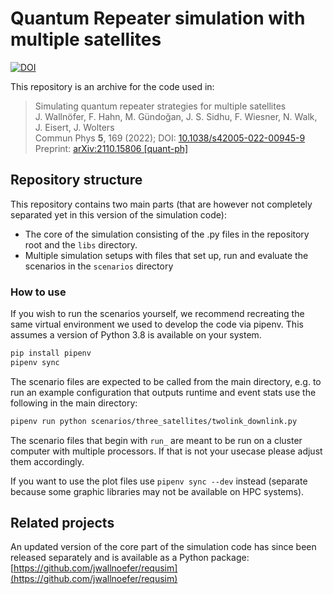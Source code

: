 # Quantum Repeater simulation with multiple satellites

[![DOI](https://zenodo.org/badge/421734256.svg)](https://zenodo.org/badge/latestdoi/421734256)

This repository is an archive for the code used in:

> Simulating quantum repeater strategies for multiple satellites <br>
> J. Wallnöfer, F. Hahn, M. Gündoğan, J. S. Sidhu, F. Wiesner, N. Walk, J. Eisert, J. Wolters <br>
> Commun Phys **5**, 169 (2022); DOI: [10.1038/s42005-022-00945-9](https://doi.org/10.1038/s42005-022-00945-9) <br>
> Preprint: [arXiv:2110.15806 [quant-ph]](https://doi.org/10.48550/arXiv.2110.15806)

## Repository structure

This repository contains two main parts (that are however not completely separated yet in this version of the simulation code):

* The core of the simulation consisting of the .py files in the repository root and the `libs` directory.
* Multiple simulation setups with files that set up, run and evaluate the scenarios in the `scenarios` directory

### How to use

If you wish to run the scenarios yourself, we recommend recreating the same virtual environment we used to develop the code via pipenv. 
This assumes a version of Python 3.8 is available on your system. 

```bash
pip install pipenv
pipenv sync
```

The scenario files are expected to be called from the main directory, e.g. to run an example configuration that outputs runtime and event stats use the following in the main directory: 
```bash
pipenv run python scenarios/three_satellites/twolink_downlink.py
```

The scenario files that begin with `run_` are meant to be run on a cluster computer with multiple processors. If that is not your usecase please adjust them accordingly.

If you want to use the plot files use `pipenv sync --dev` instead (separate because some graphic libraries may not be available on HPC systems).


## Related projects

An updated version of the core part of the simulation code has since been released separately and is available as a Python package: [https://github.com/jwallnoefer/requsim](https://github.com/jwallnoefer/requsim) 
